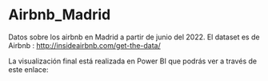 # Airbnb_Madrid

Datos sobre los airbnb en Madrid a partir de junio del 2022. El dataset es de Airbnb : http://insideairbnb.com/get-the-data/

La visualización final está realizada en Power BI que podrás ver a través de este enlace: 

